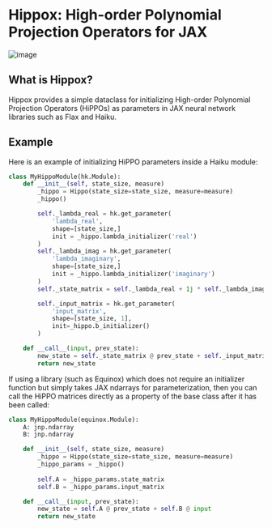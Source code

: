 # Hippox: High-order Polynomial Projection Operators for JAX

![image](https://user-images.githubusercontent.com/36138121/212571283-f0749346-c13a-4e1f-bfc4-d1580f4af078.png)

## What is Hippox?

Hippox provides a simple dataclass for initializing High-order Polynomial Projection Operators (HiPPOs) as parameters in JAX neural network libraries such as Flax and Haiku.

## Example

Here is an example of initializing HiPPO parameters inside a Haiku module:

```python
class MyHippoModule(hk.Module):
    def __init__(self, state_size, measure)
        _hippo = Hippo(state_size=state_size, measure=measure)
        _hippo()

        self._lambda_real = hk.get_parameter(
            'lambda_real',
            shape=[state_size,]
            init = _hippo.lambda_initializer('real')
        )
        self._lambda_imag = hk.get_parameter(
            'lambda_imaginary',
            shape=[state_size,]
            init = _hippo.lambda_initializer('imaginary')
        )
        self._state_matrix = self._lambda_real + 1j * self._lambda_imag

        self._input_matrix = hk.get_parameter(
            'input_matrix',
            shape=[state_size, 1],
            init=_hippo.b_initializer()
        )

    def __call__(input, prev_state):
        new_state = self._state_matrix @ prev_state + self._input_matrix @ input
        return new_state

```

If using a library (such as Equinox) which does not require an initializer function but simply takes JAX ndarrays for parameterization, then you can call the HiPPO matrices directly as a property of the base class after it has been called:

```python
class MyHippoModule(equinox.Module):
    A: jnp.ndarray
    B: jnp.ndarray

    def __init__(self, state_size, measure)
        _hippo = Hippo(state_size=state_size, measure=measure)
        _hippo_params = _hippo()
        
        self.A = _hippo_params.state_matrix
        self.B = _hippo_params.input_matrix

    def __call__(input, prev_state):
        new_state = self.A @ prev_state + self.B @ input
        return new_state

```


